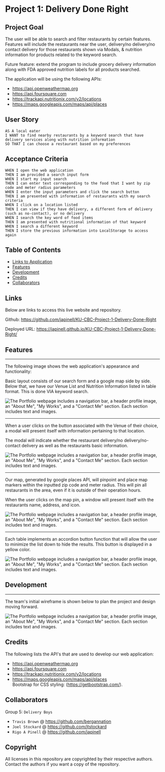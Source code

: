 # Project 1: Delivery Done Right

## Project Goal

The user will be able to search and filter restaurants by certain features. Features will include the restaurants near the user, delivery/no delivery/no contact delivery for those restaurants shown via Modals, & nutrition information for products related to the keyword search.

Future feature: extend the program to include grocery delivery information along with FDA approved nutrition labels for all products searched.

The application will be using the following APIs:

- https://api.openweathermap.org
- https://api.foursquare.com
- https://trackapi.nutritionix.com/v2/locations
- https://maps.googleapis.com/maps/api/places

## User Story

```
AS A local eater
I WANT to find nearby restaurants by a keyword search that have delivery services along with nutrition information
SO THAT I can choose a restaurant based on my preferences
```

## Acceptance Criteria

```
WHEN I open the web application
THEN I am provided a search input form
WHEN I start my input search
THEN I can enter text corresponding to the food that I want by zip code and meter radius parameters
WHEN I enter the input parameters and click the search button
THEN I am presented with information of restaurants with my search criteria
WHEN I click on a location listed
THEN I can view if they have delivery, a different form of delivery (such as no-contact), or no delivery
WHEN I search the key word of food items
THEN I am presented with nutritional information of that keyword
WHEN I search a different keyword
THEN I store the previous information into LocalStorage to access again
```

## Table of Contents

- [Links to Application](#Links)
- [Features](#Features)
- [Development](#Development)
- [Credits](#credits)
- [Collaborators](#Collaborators)

## Links

Below are links to access this live website and repository.

Github: https://github.com/japinell/KU-CBC-Project-1-Delivery-Done-Right

Deployed URL: https://japinell.github.io/KU-CBC-Project-1-Delivery-Done-Right/

## Features

---

The following image shows the web application's appearance and functionality:

Basic layout consists of our search form and a google map side by side. Below that, we have our Venue List and Nutrition Information listed in table format. This is done VIA keyword search.

![The Portfolio webpage includes a navigation bar, a header profile image, an "About Me", "My Works", and a "Contact Me" section. Each section includes text and images.](./Assets/images/capture6.png)

---

When a user clicks on the button associated with the Venue of their choice, a modal will present itself with information pertaining to that location.

The modal will indicate whether the restaurant delivery/no delivery/no-contact delivery as well as the restaurants basic information.

![The Portfolio webpage includes a navigation bar, a header profile image, an "About Me", "My Works", and a "Contact Me" section. Each section includes text and images.](./Assets/images/capture7.png)

---

Our map, generated by google places API, will pinpoint and place map markers within the inputted zip code and meter radius. This will pin all restaurants in the area, even if it is outside of their operation hours.

When the user clicks on the map pin, a window will present itself with the restaurants name, address, and icon.

![The Portfolio webpage includes a navigation bar, a header profile image, an "About Me", "My Works", and a "Contact Me" section. Each section includes text and images.](./Assets/images/capture8.png)

---

Each table implements an accordion button function that will allow the user to minimize the list down to hide the results. This button is displayed in a yellow color.

![The Portfolio webpage includes a navigation bar, a header profile image, an "About Me", "My Works", and a "Contact Me" section. Each section includes text and images.](./Assets/images/capture9.png)

## Development

---

The team's initial wireframe is shown below to plan the project and design moving forward.

![The Portfolio webpage includes a navigation bar, a header profile image, an "About Me", "My Works", and a "Contact Me" section. Each section includes text and images.](./Assets/images/capture1.png)

## Credits

The following lists the API's that are used to develop our web application:

- https://api.openweathermap.org
- https://api.foursquare.com
- https://trackapi.nutritionix.com/v2/locations
- https://maps.googleapis.com/maps/api/places
  <br>
  Bootstrap for CSS styling: (https://getbootstrap.com/).

## Collaborators

Group 5: `Delivery Boys`

- `Travis Brown` @ https://github.com/bergannation
- `Joel Stockard` @ https://github.com/jtstockard
- `Rigo A Pinell` @ https://github.com/japinell

## Copyright

All licenses in this repository are copyrighted by their respective authors. Contact the authors if you want a copy of the repository.
